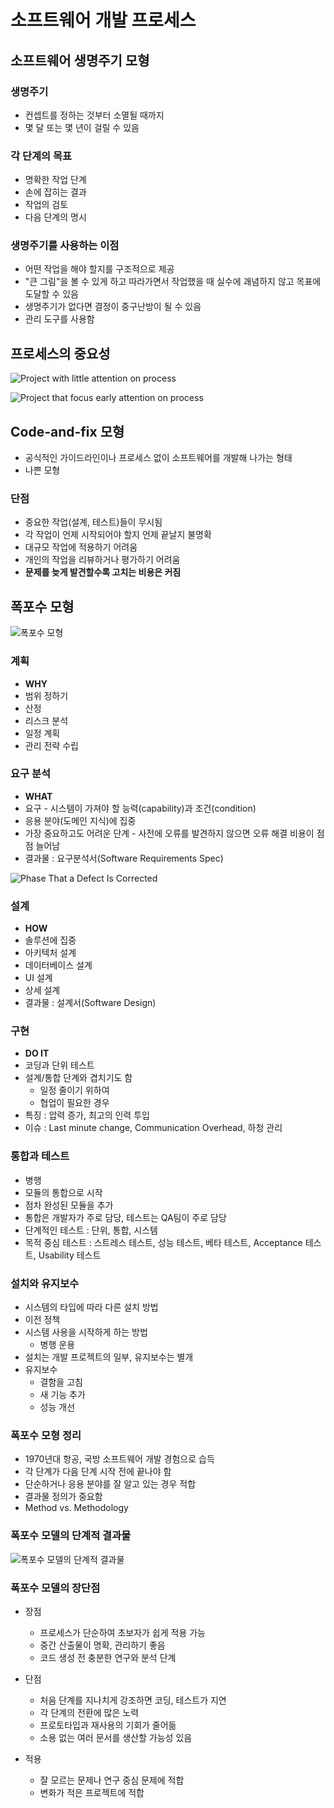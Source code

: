 # 소프트웨어 개발 프로세스

## 소프트웨어 생명주기 모형

### 생명주기

* 컨셉트를 정하는 것부터 소멸될 때까지
* 몇 달 또는 몇 년이 걸릴 수 있음

### 각 단계의 목표

* 명확한 작업 단계
* 손에 잡히는 결과
* 작업의 검토
* 다음 단계의 명시

### 생명주기를 사용하는 이점

* 어떤 작업을 해야 할지를 구조적으로 제공
* "큰 그림"을 볼 수 있게 하고 따라가면서 작업했을 때 실수에 괘념하지 않고 목표에 도달할 수 있음
* 생명주기가 없다면 결정이 중구난방이 될 수 있음
* 관리 도구를 사용함

## 프로세스의 중요성

![Project with little attention on process](https://image1.slideserve.com/1583055/project-with-little-attention-on-process-l.jpg)

![Project that focus early attention on process](https://chrisme1320blog.files.wordpress.com/2017/02/realprocess.png?w=768)

## Code-and-fix 모형

* 공식적인 가이드라인이나 프로세스 없이 소프트웨어를 개발해 나가는 형태
* 나쁜 모형

### 단점

* 중요한 작업(설계, 테스트)들이 무시됨
* 각 작업이 언제 시작되어야 할지 언제 끝날지 불명확
* 대규모 작업에 적용하기 어려움
* 개인의 작업을 리뷰하거나 평가하기 어려움
* **문제를 늦게 발견할수록 고치는 비용은 커짐**

## 폭포수 모형

![폭포수 모형](https://i.pinimg.com/originals/f4/44/1f/f4441fb6a29d90afcab1814bae2490fc.png)

### 계획

* **WHY**
* 범위 정하기
* 산정
* 리스크 분석
* 일정 계획
* 관리 전략 수립

### 요구 분석

* **WHAT**
* 요구 - 시스템이 가져야 할 능력(capability)과 조건(condition)
* 응용 분야(도메인 지식)에 집중
* 가장 중요하고도 어려운 단계 - 사전에 오류를 발견하지 않으면 오류 해결 비용이 점점 늘어남
* 결과물 : 요구분석서(Software Requirements Spec)

![Phase That a Defect Is Corrected](https://www.researchgate.net/profile/Ljubomir_Lazic3/publication/228847861/figure/fig1/AS:340395444719626@1458168006951/Engineering-Rules-for-Cost-Of-Defect-Removal-10.png)

### 설계

* **HOW**
* 솔루션에 집중
* 아키텍처 설계
* 데이터베이스 설계
* UI 설계
* 상세 설계
* 결과물 : 설계서(Software Design)

### 구현

* **DO IT**
* 코딩과 단위 테스트
* 설계/통합 단계와 겹치기도 함
    * 일정 줄이기 위하여
    * 협업이 필요한 경우
* 특징 : 압력 증가, 최고의 인력 투입
* 이슈 : Last minute change, Communication Overhead, 하청 관리

### 통합과 테스트

* 병행
* 모듈의 통합으로 시작
* 점차 완성된 모듈을 추가
* 통합은 개발자가 주로 담당, 테스트는 QA팀이 주로 담당
* 단계적인 테스트 : 단위, 통합, 시스템
* 목적 중심 테스트 : 스트레스 테스트, 성능 테스트, 베타 테스트, Acceptance 테스트, Usability 테스트

### 설치와 유지보수

* 시스템의 타입에 따라 다른 설치 방법
* 이전 정책
* 시스템 사용을 시작하게 하는 방법
    * 병행 운용
* 설치는 개발 프로젝트의 일부, 유지보수는 별개
* 유지보수
    * 결함을 고침
    * 새 기능 추가
    * 성능 개선

### 폭포수 모형 정리

* 1970년대 항공, 국방 소프트웨어 개발 경험으로 습득
* 각 단계가 다음 단계 시작 전에 끝나야 함
* 단순하거나 응용 분야를 잘 알고 있는 경우 적합
* 결과물 정의가 중요함
* Method vs. Methodology

### 폭포수 모델의 단계적 결과물

![폭포수 모델의 단계적 결과물](https://slidesplayer.org/slide/15910101/88/images/22/폭포수+모델의+단계별+결과물.jpg)

### 폭포수 모델의 장단점

* 장점
    * 프로세스가 단순하여 초보자가 쉽게 적용 가능
    * 중간 산출물이 명확, 관리하기 좋음
    * 코드 생성 전 충분한 연구와 분석 단계

* 단점
    * 처음 단계를 지나치게 강조하면 코딩, 테스트가 지연
    * 각 단계의 전환에 많은 노력
    * 프로토타입과 재사용의 기회가 줄어듦
    * 소용 없는 여러 문서를 생산할 가능성 있음

* 적용
    * 잘 모르는 문제나 연구 중심 문제에 적합
    * 변화가 적은 프로젝트에 적합
